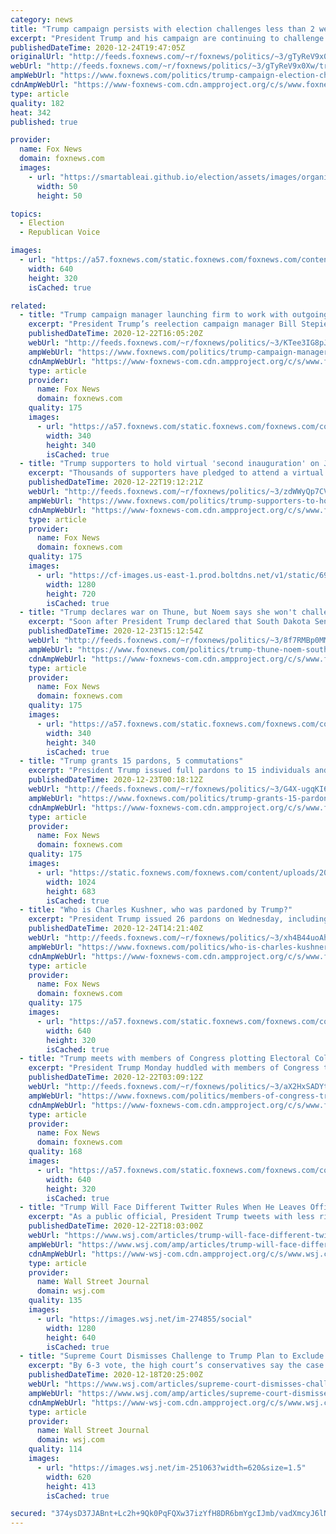 ```yaml
---
category: news
title: "Trump campaign persists with election challenges less than 2 weeks from key Jan. 6 date"
excerpt: "President Trump and his campaign are continuing to challenge the result of November's presidential election, with a number of cases still ongoing less than two weeks before electoral votes are officially counted by Congress on Jan. 6."
publishedDateTime: 2020-12-24T19:47:05Z
originalUrl: "http://feeds.foxnews.com/~r/foxnews/politics/~3/gTyReV9x0Xw/trump-campaign-election-challenges-ongoing-jan-6-date"
webUrl: "http://feeds.foxnews.com/~r/foxnews/politics/~3/gTyReV9x0Xw/trump-campaign-election-challenges-ongoing-jan-6-date"
ampWebUrl: "https://www.foxnews.com/politics/trump-campaign-election-challenges-ongoing-jan-6-date.amp"
cdnAmpWebUrl: "https://www-foxnews-com.cdn.ampproject.org/c/s/www.foxnews.com/politics/trump-campaign-election-challenges-ongoing-jan-6-date.amp"
type: article
quality: 182
heat: 342
published: true

provider:
  name: Fox News
  domain: foxnews.com
  images:
    - url: "https://smartableai.github.io/election/assets/images/organizations/foxnews.com-50x50.jpg"
      width: 50
      height: 50

topics:
  - Election
  - Republican Voice

images:
  - url: "https://a57.foxnews.com/static.foxnews.com/foxnews.com/content/uploads/2020/12/640/320/Texas-SCOTUS-Challenge.jpg?ve=1&tl=1"
    width: 640
    height: 320
    isCached: true

related:
  - title: "Trump campaign manager launching firm to work with outgoing president"
    excerpt: "President Trump’s reelection campaign manager Bill Stepien is joining two other top members of Trump’s 2020 campaign team in setting up a political consulting firm that would likely work with the soon-to-be former president as he stays engaged in Republican Party politics."
    publishedDateTime: 2020-12-22T16:05:20Z
    webUrl: "http://feeds.foxnews.com/~r/foxnews/politics/~3/KTee3IG8pJ0/trump-campaign-manager-firm-work-with-outgoing-president"
    ampWebUrl: "https://www.foxnews.com/politics/trump-campaign-manager-firm-work-with-outgoing-president.amp"
    cdnAmpWebUrl: "https://www-foxnews-com.cdn.ampproject.org/c/s/www.foxnews.com/politics/trump-campaign-manager-firm-work-with-outgoing-president.amp"
    type: article
    provider:
      name: Fox News
      domain: foxnews.com
    quality: 175
    images:
      - url: "https://a57.foxnews.com/static.foxnews.com/foxnews.com/content/uploads/2019/03/340/340/PaulSteinhauser.jpg?ve=1&tl=1"
        width: 340
        height: 340
        isCached: true
  - title: "Trump supporters to hold virtual 'second inauguration' on Jan. 20"
    excerpt: "Thousands of supporters have pledged to attend a virtual \"second inauguration\" for President Trump, who lost his bid for a second term, at the same time President-elect Joe Biden is slated to be sworn in on Jan. 20. "
    publishedDateTime: 2020-12-22T19:12:21Z
    webUrl: "http://feeds.foxnews.com/~r/foxnews/politics/~3/zdWWyQp7CVQ/trump-supporters-to-hold-virtual-second-inauguration-on-jan-20"
    ampWebUrl: "https://www.foxnews.com/politics/trump-supporters-to-hold-virtual-second-inauguration-on-jan-20.amp"
    cdnAmpWebUrl: "https://www-foxnews-com.cdn.ampproject.org/c/s/www.foxnews.com/politics/trump-supporters-to-hold-virtual-second-inauguration-on-jan-20.amp"
    type: article
    provider:
      name: Fox News
      domain: foxnews.com
    quality: 175
    images:
      - url: "https://cf-images.us-east-1.prod.boltdns.net/v1/static/694940094001/d52b8d4b-34b0-4017-b5ba-4302e95b3668/04a2861e-1bee-49c5-be40-19160523eb40/1280x720/match/image.jpg"
        width: 1280
        height: 720
        isCached: true
  - title: "Trump declares war on Thune, but Noem says she won't challenge senator"
    excerpt: "Soon after President Trump declared that South Dakota Sen. John Thune's \"political career is over,\" the state’s governor and Trump ally Kristi Noem called the number two Republican in the Senate \"a friend\" and said she wouldn’t \"be challenging\" Thune when he is up for re-election in 2022."
    publishedDateTime: 2020-12-23T15:12:54Z
    webUrl: "http://feeds.foxnews.com/~r/foxnews/politics/~3/8f7RMBp0MMs/trump-thune-noem-south-dakota"
    ampWebUrl: "https://www.foxnews.com/politics/trump-thune-noem-south-dakota.amp"
    cdnAmpWebUrl: "https://www-foxnews-com.cdn.ampproject.org/c/s/www.foxnews.com/politics/trump-thune-noem-south-dakota.amp"
    type: article
    provider:
      name: Fox News
      domain: foxnews.com
    quality: 175
    images:
      - url: "https://a57.foxnews.com/static.foxnews.com/foxnews.com/content/uploads/2019/03/340/340/PaulSteinhauser.jpg?ve=1&tl=1"
        width: 340
        height: 340
        isCached: true
  - title: "Trump grants 15 pardons, 5 commutations"
    excerpt: "President Trump issued full pardons to 15 individuals and commuted part or all of the sentences of an additional five people, the White House announced Tuesday."
    publishedDateTime: 2020-12-23T00:18:12Z
    webUrl: "http://feeds.foxnews.com/~r/foxnews/politics/~3/G4X-ugqKI64/trump-grants-15-pardons-5-commutations"
    ampWebUrl: "https://www.foxnews.com/politics/trump-grants-15-pardons-5-commutations.amp"
    cdnAmpWebUrl: "https://www-foxnews-com.cdn.ampproject.org/c/s/www.foxnews.com/politics/trump-grants-15-pardons-5-commutations.amp"
    type: article
    provider:
      name: Fox News
      domain: foxnews.com
    quality: 175
    images:
      - url: "https://static.foxnews.com/foxnews.com/content/uploads/2020/12/AP20353841936137.jpg"
        width: 1024
        height: 683
        isCached: true
  - title: "Who is Charles Kushner, who was pardoned by Trump?"
    excerpt: "President Trump issued 26 pardons on Wednesday, including several with personal ties to the president or members of his administration. One of them is Charles Kushner, father of Trump's adviser and son-in-law, Jared Kushner."
    publishedDateTime: 2020-12-24T14:21:40Z
    webUrl: "http://feeds.foxnews.com/~r/foxnews/politics/~3/xh4B44uoAhI/who-is-charles-kushner-trump-pardon"
    ampWebUrl: "https://www.foxnews.com/politics/who-is-charles-kushner-trump-pardon.amp"
    cdnAmpWebUrl: "https://www-foxnews-com.cdn.ampproject.org/c/s/www.foxnews.com/politics/who-is-charles-kushner-trump-pardon.amp"
    type: article
    provider:
      name: Fox News
      domain: foxnews.com
    quality: 175
    images:
      - url: "https://a57.foxnews.com/static.foxnews.com/foxnews.com/content/uploads/2020/12/640/320/AP20359026146833-e1608817865436.jpg?ve=1&tl=1"
        width: 640
        height: 320
        isCached: true
  - title: "Trump meets with members of Congress plotting Electoral College objections on Jan. 6"
    excerpt: "President Trump Monday huddled with members of Congress to discuss plans to object to President-elect Joe Biden's Electoral College win and to force a debate on allegations of voter fraud."
    publishedDateTime: 2020-12-22T03:09:12Z
    webUrl: "http://feeds.foxnews.com/~r/foxnews/politics/~3/aX2HxSADYtY/members-of-congress-trump-electoral-college-objections-on-jan-6"
    ampWebUrl: "https://www.foxnews.com/politics/members-of-congress-trump-electoral-college-objections-on-jan-6.amp"
    cdnAmpWebUrl: "https://www-foxnews-com.cdn.ampproject.org/c/s/www.foxnews.com/politics/members-of-congress-trump-electoral-college-objections-on-jan-6.amp"
    type: article
    provider:
      name: Fox News
      domain: foxnews.com
    quality: 168
    images:
      - url: "https://a57.foxnews.com/static.foxnews.com/foxnews.com/content/uploads/2020/06/640/320/5c7cdfe5-Marjorie-Taylor-Greene-FACEBOOK.jpg?ve=1&tl=1"
        width: 640
        height: 320
        isCached: true
  - title: "Trump Will Face Different Twitter Rules When He Leaves Office"
    excerpt: "As a public official, President Trump tweets with less risk of having his posts taken down or his account suspended. That will change on Jan. 20."
    publishedDateTime: 2020-12-22T18:03:00Z
    webUrl: "https://www.wsj.com/articles/trump-will-face-different-twitter-rules-when-he-leaves-office-11608642198"
    ampWebUrl: "https://www.wsj.com/amp/articles/trump-will-face-different-twitter-rules-when-he-leaves-office-11608642198"
    cdnAmpWebUrl: "https://www-wsj-com.cdn.ampproject.org/c/s/www.wsj.com/amp/articles/trump-will-face-different-twitter-rules-when-he-leaves-office-11608642198"
    type: article
    provider:
      name: Wall Street Journal
      domain: wsj.com
    quality: 135
    images:
      - url: "https://images.wsj.net/im-274855/social"
        width: 1280
        height: 640
        isCached: true
  - title: "Supreme Court Dismisses Challenge to Trump Plan to Exclude Illegal Immigrants From Congressional Reapportionment"
    excerpt: "By 6-3 vote, the high court’s conservatives say the case is premature until it is clear that the outgoing administration could implement the policy."
    publishedDateTime: 2020-12-18T20:25:00Z
    webUrl: "https://www.wsj.com/articles/supreme-court-dismisses-challenge-to-trump-plan-to-exclude-illegal-immigrants-from-congressional-reapportionment-11608305125?mod=breakingnews"
    ampWebUrl: "https://www.wsj.com/amp/articles/supreme-court-dismisses-challenge-to-trump-plan-to-exclude-illegal-immigrants-from-congressional-reapportionment-11608305125"
    cdnAmpWebUrl: "https://www-wsj-com.cdn.ampproject.org/c/s/www.wsj.com/amp/articles/supreme-court-dismisses-challenge-to-trump-plan-to-exclude-illegal-immigrants-from-congressional-reapportionment-11608305125"
    type: article
    provider:
      name: Wall Street Journal
      domain: wsj.com
    quality: 114
    images:
      - url: "https://images.wsj.net/im-251063?width=620&size=1.5"
        width: 620
        height: 413
        isCached: true

secured: "374ysD37JABnt+Lc2h+9Qk0PqFQXw37izYfH8DR6bmYgcIJmb/vadXmcyJ6lN41dPLeo1uCEvFA7yI76jAvrFoiJ93DGi9eK9ldkWzukyyw6Q91UCmaaksvy1V0sUjNabfYu3VBNu6oUJQSrZLzjE97RIIKJQZyqm5+q3E/NqMFZvThFFTbtYRvz554mHkWaFYzl6rNLWDIUMOudbW0P9/jSLuZLsuUEoqMVtT9JBt7touqQPPz5GfmLH/IvvgyzEdFICAUQEQgkyW2egCN7i65/H6L9PyAiL6HUHfTav/T5bYTibw90D+w+v0c1o5egwY1kmBXTrbp9GfjrrQjdq2ns6iZsiw5BeSKBdwELRaY=;AV/Cd9dcHiNuRMjrFG1eqw=="
---
```


